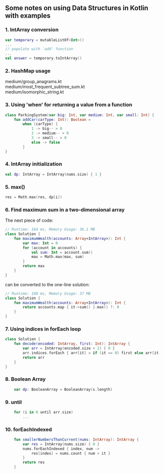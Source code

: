 ## Some notes on using Data Structures in Kotlin with examples

### 1. IntArray conversion

```kotlin
var temporary = mutableListOf<Int>()
... 
// populate with 'add' function
...
val answer = temporary.toIntArray()
```

### 2. HashMap usage

medium/group_anagrams.kt\
medium/most_frequent_subtree_sum.kt\
medium/isomorphic_string.kt

### 3. Using 'when' for returning a value from a function

```kotlin
class ParkingSystem(var big: Int, var medium: Int, var small: Int) {
    fun addCar(carType: Int): Boolean = 
        when (carType) {
            1 -> big-- > 0
            2 -> medium-- > 0
            3 -> small-- > 0
            else -> false
        }
}
```

### 4. IntArray initialization

```kotlin
val dp: IntArray = IntArray(nums.size) { 1 }
```

### 5. max()

```kotlin
res = Math.max(res, dp[i])
```

### 6. Find maximum sum in a two-dimensional array

The next piece of code:
```kotlin
// Runtime: 164 ms, Memory Usage: 36.1 MB
class Solution {
    fun maximumWealth(accounts: Array<IntArray>): Int {
        var max: Int = 0
        for (account in accounts) {
            val sum: Int = account.sum()
            max = Math.max(max, sum)
        }
        return max
    }
}
```
can be converted to the one-line solution:
```kotlin
// Runtime: 188 ms, Memory Usage: 37 MB
class Solution {
    fun maximumWealth(accounts: Array<IntArray>): Int {
        return accounts.map { it->sum() }.max() ?: 0
    }
}
```

### 7. Using indices in forEach loop

```kotlin
class Solution {
    fun decode(encoded: IntArray, first: Int): IntArray {
        var arr = IntArray(encoded.size + 1) { 0 }
        arr.indices.forEach { arr[it] = if (it == 0) first else arr[it-1] xor encoded[it-1]}
        return arr
    }
}
```

### 8. Boolean Array

```kotlin
    var dp: BooleanArray = BooleanArray(s.length) 
```

### 9. until

```kotlin
    for (i in 0 until arr.size)
        ...
```

### 10. forEachIndexed

```kotlin
    fun smallerNumbersThanCurrent(nums: IntArray): IntArray {
        var res = IntArray(nums.size) { 0 }
        nums.forEachIndexed { index, num ->
            res[index] = nums.count { num > it }
        }
        return res
    }
```
